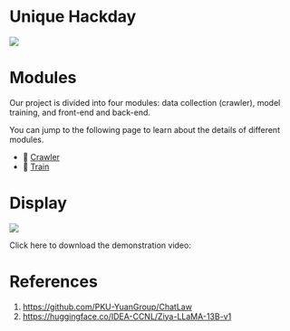 # Unique Hackday

![](assets/index.gif)
# Modules

Our project is divided into four modules: data collection (crawler), model training, and front-end and back-end.

You can jump to the following page to learn about the details of different modules.

+ 🐢 [Crawler](crawler/README.md)
+ 🤖 [Train](train/README.md)

# Display

![](assets/test.gif)

Click here to download the demonstration video: [](assets/display.mov)

# References

1. https://github.com/PKU-YuanGroup/ChatLaw
2. https://huggingface.co/IDEA-CCNL/Ziya-LLaMA-13B-v1